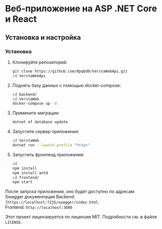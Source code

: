# Веб-приложение на ASP .NET Core и React

## Установка и настройка
### Установка

1. Клонируйте репозиторий:
    
    ```bash
    git clone https://github.com/0pqbd0/VerstaWebApi.git
    cd VerstaWebApi
    ```

2.  Поднять базу данных с помощью docker-compose:
   
    ```bash
    cd backend/
    cd VerstaWeb
    docker-compose up -d  
    ```
3.  Примените миграции:

    ```bash
    dotnet ef database update
    ```  

4. Запустите сервер приложения:

    ```bash
    cd VerstaWeb
    dotnet run --launch-profile "https"
    ```

5. Запустить фронтенд приложения:
    ```bash
    cd -
    npm install
    npm install antd
    cd frontend/
    npm start
    ```

После запуска приложения, оно будет доступно по адресам:  
Swagger документация Backend: `[https://localhost:7235/swagger/index.html`.  
Frontend: `http://localhost:3000`


Этот проект лицензируется по лицензии MIT. Подробности см. в файле `LICENSE`.
